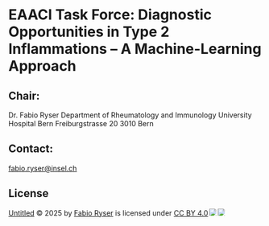 # EAACI Task Force: Diagnostic Opportunities in Type 2 Inflammations – A Machine-Learning Approach

## Chair:
Dr. Fabio Ryser
Department of Rheumatology and Immunology
University Hospital Bern
Freiburgstrasse 20
3010 Bern

## Contact:
fabio.ryser@insel.ch

## License

<a href="https://creativecommons.org">Untitled</a> © 2025 by <a href="https://creativecommons.org">Fabio Ryser</a> is licensed under <a href="https://creativecommons.org/licenses/by/4.0/">CC BY 4.0</a><img src="https://mirrors.creativecommons.org/presskit/icons/cc.svg" style="max-width: 1em;max-height:1em;margin-left: .2em;"><img src="https://mirrors.creativecommons.org/presskit/icons/by.svg" style="max-width: 1em;max-height:1em;margin-left: .2em;">


